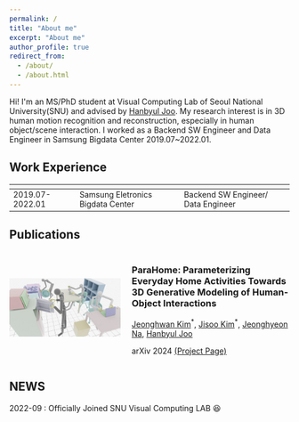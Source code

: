 ```yaml
---
permalink: /
title: "About me"
excerpt: "About me"
author_profile: true
redirect_from: 
  - /about/
  - /about.html
---
```




Hi! I'm an MS/PhD student at Visual Computing Lab of Seoul National University(SNU) and advised by [Hanbyul Joo](https://jhugestar.github.io/). My research interest is in 3D human motion recognition and reconstruction, especially in human object/scene interaction. I worked as a Backend SW Engineer and Data Engineer in Samsung Bigdata Center 2019.07~2022.01. 



Work Experience
---

|<!-- -->|<!-- -->|<!-- -->|
|-----|-----|-----|
|2019.07-2022.01|Samsung Eletronics Bigdata Center|Backend SW Engineer/ Data Engineer|


Publications
---
<div style="display: flex; align-items: center;">
  <!-- 왼쪽: 사진 -->
  <img src="https://raw.githubusercontent.com/jlogkim/parahome/master/static/images/teaser_part_resized.jpg" alt="티저 이미지" style="width: 200px; height: auto; margin-right: 20px;">
  <div>
    <h3>ParaHome: Parameterizing Everyday Home Activities Towards 3D Generative Modeling of Human-Object Interactions</h3>
    <span>
    <a href="https://jhkim24.notion.site/jhkim24/Jeonghwan-Kim-202c26236c3843b2b1c1572eb9fc7fee">Jeonghwan Kim</a><sup>*</sup>,
    </span>
    <span>
    <a href="https://jlogkim.github.io/">Jisoo Kim</a><sup>*</sup>,
    </span>
    <span>
      <a href="https://nagooon.github.io/">Jeonghyeon Na</a>,
    </span>
    <span>
      <a href="https://jhugestar.github.io/">Hanbyul Joo</a>
    </span>
    <p>arXiv 2024 <a href="https://jlogkim.github.io/parahome/">(Project Page)</a></p>
  </div>
</div>

NEWS
---
 2022-09 : Officially Joined SNU Visual Computing LAB :satisfied: 



